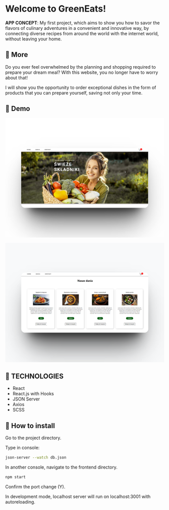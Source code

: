 # Welcome to GreenEats! 


**APP CONCEPT**: My first project, which aims to show you how to savor the flavors of culinary adventures in a convenient and innovative way, by connecting diverse recipes from around the world with the internet world, without leaving your home.

  ## 🍎 More  

Do you ever feel overwhelmed by the planning and shopping required to prepare your dream meal?
With this website, you no longer have to worry about that!

I will show you the opportunity to order exceptional dishes in the form of products that you can prepare yourself, saving not only your time.


## 🌽 Demo
![Logo](https://github.com/MagdalenaMatoga/Projekt_koncowy_JS/blob/main/frontend/public/33shots_so.png?raw=true)

![Logo](https://github.com/MagdalenaMatoga/Projekt_koncowy_JS/blob/main/frontend/public/443shots_so.png?raw=true)


## 🍋 TECHNOLOGIES

* React 
* React.js with Hooks
* JSON Server
* Axios
* SCSS


## 🍉 How to install

Go to the project directory.

Type in console:

```bash
json-server --watch db.json
```
In another console, navigate to the frontend directory.

```bash
npm start
```
Confirm the port change (Y).

In development mode, localhost server will run on localhost:3001 with autoreloading.
